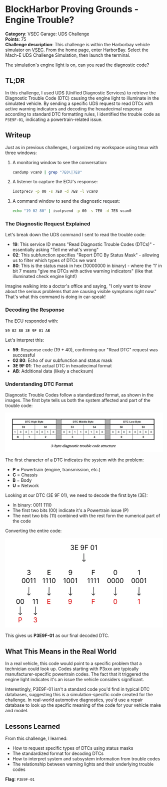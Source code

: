 # BlockHarbor Proving Grounds - Engine Trouble?
**Category**: VSEC Garage: UDS Challenge<br>
**Points**: 75<br>
**Challenge description**: 
This challenge is within the Harborbay vehicle simulator on  [VSEC](https://vsec.blockharbor.io/). From the home page, enter HarborBay. Select the Mach-E UDS Challenge Simulation, then launch the terminal.

The simulation's engine light is on, can you read the diagnostic code?

## TL;DR

In this challenge, I used UDS (Unified Diagnostic Services) to retrieve the Diagnostic Trouble Code (DTC) causing the engine light to illuminate in the simulated vehicle. By sending a specific UDS request to read DTCs with active warning indicators and decoding the hexadecimal response according to standard DTC formatting rules, I identified the trouble code as `P3E9F-01`, indicating a powertrain-related issue.

## Writeup

Just as in previous challenges, I organized my workspace using tmux with three windows:

1.  A monitoring window to see the conversation:
    
    ```bash
    candump vcan0 | grep "7E0\|7E8"
    ```
    
2.  A listener to capture the ECU's response:
    
    ```bash
    isotprecv -p 00 -s 7E0 -d 7E8 -l vcan0
    ```
    
3.  A command window to send the diagnostic request:
    ```bash
    echo "19 02 80" | isotpsend -p 00 -s 7E0 -d 7E8 vcan0
    ```

### The Diagnostic Request Explained

Let's break down the UDS command I sent to read the trouble code:

-   **19**: This service ID means "Read Diagnostic Trouble Codes (DTCs)" - essentially asking "Tell me what's wrong"
-   **02**: This subfunction specifies "Report DTC By Status Mask" - allowing us to filter which types of DTCs we want
-   **80**: This is the status mask in hex (10000000 in binary) - where the '1' in bit 7 means "give me DTCs with active warning indicators" (like that illuminated check engine light!)

Imagine walking into a doctor's office and saying, "I only want to know about the serious problems that are causing visible symptoms right now." That's what this command is doing in car-speak!

### Decoding the Response

The ECU responded with:

```
59 02 80 3E 9F 01 AB
```

Let's interpret this:

-   **59**: Response code (19 + 40), confirming our "Read DTC" request was successful
-   **02 80**: Echo of our subfunction and status mask
-   **3E 9F 01**: The actual DTC in hexadecimal format
-   **AB**: Additional data (likely a checksum)

### Understanding DTC Format

Diagnostic Trouble Codes follow a standardized format, as shown in the images. The first byte tells us both the system affected and part of the trouble code:

![3-byte DTC structure](images/3byte-DTC-structure.png)

The first character of a DTC indicates the system with the problem:

-   **P** = Powertrain (engine, transmission, etc.)
-   **C** = Chassis
-   **B** = Body
-   **U** = Network

Looking at our DTC (3E 9F 01), we need to decode the first byte (3E):

-   In binary: 0011 1110
-   The first two bits (00) indicate it's a Powertrain issue (P)
-   The next two bits (11) combined with the rest form the numerical part of the code

Converting the entire code:

![Decoding the response](images/decoding-the-response.png)

This gives us **P3E9F-01** as our final decoded DTC.

## What This Means in the Real World

In a real vehicle, this code would point to a specific problem that a technician could look up. Codes starting with P3xxx are typically manufacturer-specific powertrain codes. The fact that it triggered the engine light indicates it's an issue the vehicle considers significant.

Interestingly, P3E9F-01 isn't a standard code you'd find in typical DTC databases, suggesting this is a simulation-specific code created for the challenge. In real-world automotive diagnostics, you'd use a repair database to look up the specific meaning of the code for your vehicle make and model.

## Lessons Learned

From this challenge, I learned:

-   How to request specific types of DTCs using status masks
-   The standardized format for decoding DTCs
-   How to interpret system and subsystem information from trouble codes
-   The relationship between warning lights and their underlying trouble codes

**Flag**: `P3E9F-01`